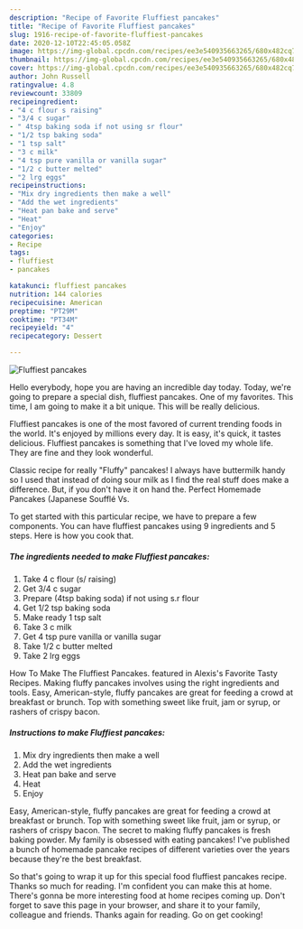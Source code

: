 ```yaml
---
description: "Recipe of Favorite Fluffiest pancakes"
title: "Recipe of Favorite Fluffiest pancakes"
slug: 1916-recipe-of-favorite-fluffiest-pancakes
date: 2020-12-10T22:45:05.058Z
image: https://img-global.cpcdn.com/recipes/ee3e540935663265/680x482cq70/fluffiest-pancakes-recipe-main-photo.jpg
thumbnail: https://img-global.cpcdn.com/recipes/ee3e540935663265/680x482cq70/fluffiest-pancakes-recipe-main-photo.jpg
cover: https://img-global.cpcdn.com/recipes/ee3e540935663265/680x482cq70/fluffiest-pancakes-recipe-main-photo.jpg
author: John Russell
ratingvalue: 4.8
reviewcount: 33809
recipeingredient:
- "4 c flour s raising"
- "3/4 c sugar"
- " 4tsp baking soda if not using sr flour"
- "1/2 tsp baking soda"
- "1 tsp salt"
- "3 c milk"
- "4 tsp pure vanilla or vanilla sugar"
- "1/2 c butter melted"
- "2 lrg eggs"
recipeinstructions:
- "Mix dry ingredients then make a well"
- "Add the wet ingredients"
- "Heat pan bake and serve"
- "Heat"
- "Enjoy"
categories:
- Recipe
tags:
- fluffiest
- pancakes

katakunci: fluffiest pancakes 
nutrition: 144 calories
recipecuisine: American
preptime: "PT29M"
cooktime: "PT34M"
recipeyield: "4"
recipecategory: Dessert

---
```



![Fluffiest pancakes](https://img-global.cpcdn.com/recipes/ee3e540935663265/680x482cq70/fluffiest-pancakes-recipe-main-photo.jpg)

Hello everybody, hope you are having an incredible day today. Today, we're going to prepare a special dish, fluffiest pancakes. One of my favorites. This time, I am going to make it a bit unique. This will be really delicious.

Fluffiest pancakes is one of the most favored of current trending foods in the world. It's enjoyed by millions every day. It is easy, it's quick, it tastes delicious. Fluffiest pancakes is something that I've loved my whole life. They are fine and they look wonderful.

Classic recipe for really &#34;Fluffy&#34; pancakes! I always have buttermilk handy so I used that instead of doing sour milk as I find the real stuff does make a difference. But, if you don&#39;t have it on hand the. Perfect Homemade Pancakes (Japanese Soufflé Vs.


To get started with this particular recipe, we have to prepare a few components. You can have fluffiest pancakes using 9 ingredients and 5 steps. Here is how you cook that.

<!--inarticleads1-->

##### The ingredients needed to make Fluffiest pancakes:

1. Take 4 c flour (s/ raising)
1. Get 3/4 c sugar
1. Prepare  (4tsp baking soda) if not using s.r flour
1. Get 1/2 tsp baking soda
1. Make ready 1 tsp salt
1. Take 3 c milk
1. Get 4 tsp pure vanilla or vanilla sugar
1. Take 1/2 c butter melted
1. Take 2 lrg eggs


How To Make The Fluffiest Pancakes. featured in Alexis&#39;s Favorite Tasty Recipes. Making fluffy pancakes involves using the right ingredients and tools. Easy, American-style, fluffy pancakes are great for feeding a crowd at breakfast or brunch. Top with something sweet like fruit, jam or syrup, or rashers of crispy bacon. 

<!--inarticleads2-->

##### Instructions to make Fluffiest pancakes:

1. Mix dry ingredients then make a well
1. Add the wet ingredients
1. Heat pan bake and serve
1. Heat
1. Enjoy


Easy, American-style, fluffy pancakes are great for feeding a crowd at breakfast or brunch. Top with something sweet like fruit, jam or syrup, or rashers of crispy bacon. The secret to making fluffy pancakes is fresh baking powder. My family is obsessed with eating pancakes! I&#39;ve published a bunch of homemade pancake recipes of different varieties over the years because they&#39;re the best breakfast. 

So that's going to wrap it up for this special food fluffiest pancakes recipe. Thanks so much for reading. I'm confident you can make this at home. There's gonna be more interesting food at home recipes coming up. Don't forget to save this page in your browser, and share it to your family, colleague and friends. Thanks again for reading. Go on get cooking!
